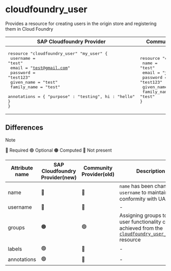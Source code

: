 # cloudfoundry_user

Provides a resource for creating users in the origin store and registering them in Cloud Foundry

|  SAP Cloudfoundry Provider |Community Cloudfoundry Provider |
| -- | -- |
|  <pre>resource "cloudfoundry_user" "my_user" {</br>  username    = "test"</br>  email       = "test@gmail.com"</br>  password    = "test123"</br>  given_name  = "test"</br>  family_name = "test"</br>  annotations = { "purpose" : "testing", hi : "hello" }</br>}</br></pre> |<pre>resource "cloudfoundry_user" "my_user" {</br>  name    = "test"</br>  email       = "test@gmail.com"</br>  password    = "test123"</br>  given_name  = "test"</br>  family_name = "test"</br>}</br></pre> |

## Differences
> [!NOTE]  
> 🔵 Required  🟢 Optional 🟠 Computed  🔴 Not present

| Attribute name| SAP Cloudfoundry Provider(new)|  Community Provider(old) | Description
|---| ---| ---| ---| 
|name | 🔴|  🔵  | `name` has been changed to `username`  to maintain conformity with UAA API. |
|username  |   🔵 |🔴| - |
|groups  |   🟠 |🟢| Assigning groups to the user functionality can be achieved from the [`cloudfoundry_user_groups`](../../docs/resources/user_groups.md) resource | 
|labels  |  🟢 | 🔴| - | 
|annotations  |   🟢 | 🔴| - | 
